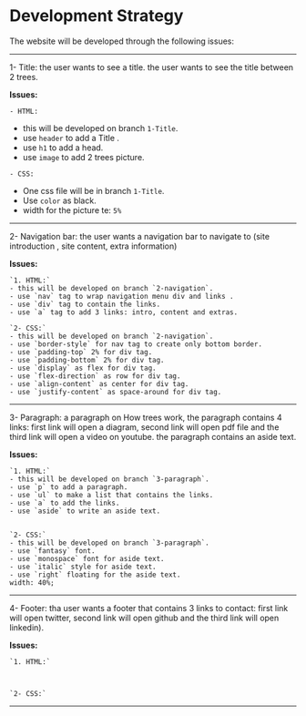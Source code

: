 # Development Strategy

The website will be developed through the following issues:

***

1- Title:
the user wants to see a title.
the user wants to see the title between 2 trees.

**Issues:**

 `- HTML:`

- this will be developed on branch `1-Title`.
- use `header` to add a Title .
- use `h1` to add a head.
- use `image` to add 2 trees picture.

`- CSS:`

- One css file will be in branch `1-Title`.
- Use `color` as black.
- width for the picture te: `5%`

***

2- Navigation bar:
the user wants a navigation bar to navigate to (site introduction
, site content, extra information)

**Issues:**

    `1. HTML:`
    - this will be developed on branch `2-navigation`.
    - use `nav` tag to wrap navigation menu div and links .
    - use `div` tag to contain the links.
    - use `a` tag to add 3 links: intro, content and extras.

    `2- CSS:`
    - this will be developed on branch `2-navigation`.
    - use `border-style` for nav tag to create only bottom border.
    - use `padding-top` 2% for div tag.
    - use `padding-bottom` 2% for div tag.
    - use `display` as flex for div tag.
    - use `flex-direction` as row for div tag.
    - use `align-content` as center for div tag.
    - use `justify-content` as space-around for div tag.

***

3- Paragraph:
a paragraph on How trees work, the paragraph
contains 4 links: first link will open a diagram, second link will open
pdf file and the third link will open a video on youtube.
the paragraph contains an aside text.

  **Issues:**

    `1. HTML:`
    - this will be developed on branch `3-paragraph`.
    - use `p` to add a paragraph.
    - use `ul` to make a list that contains the links.
    - use `a` to add the links.
    - use `aside` to write an aside text.


    `2- CSS:`
    - this will be developed on branch `3-paragraph`.
    - use `fantasy` font.
    - use `monospace` font for aside text.
    - use `italic` style for aside text.
    - use `right` floating for the aside text.
    width: 40%;
  
***

4- Footer:
tha user wants a footer that contains 3 links to contact:
first link will open twitter, second link will open github and
the third link will open linkedin).

**Issues:**

    `1. HTML:`
   


    `2- CSS:`

***
